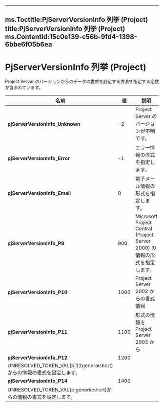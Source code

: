 

---
ms.Toctitle:PjServerVersionInfo 列挙 (Project)
title:PjServerVersionInfo 列挙 (Project)
ms.ContentId:15c0e139-c56b-9fd4-1398-6bbe6f05b6ea
---
# PjServerVersionInfo 列挙 (Project)




Project Server のバージョンからのデータの書式を設定する方法を指定する定数が含まれています。

|**名前**|**値**|**説明**|
|---|---|---|
|**pjServerVersionInfo_Unknown**|-2|Project Server のバージョンが不明です。|
|**pjServerVersionInfo_Error**|-1|エラー情報の形式を指定します。|
|**pjServerVersionInfo_Email**|0|電子メール情報の形式を指定します。|
|**pjServerVersionInfo_P9**|900|Microsoft Project Central (Project Server 2000) の情報の形式を指定します。|
|**pjServerVersionInfo_P10**|1000|Project Server 2002 からの書式情報|
|**pjServerVersionInfo_P11**|1100|形式の情報を Project Server 2003 から|
|**pjServerVersionInfo_P12**|1200|
                    UNRESOLVED_TOKEN_VAL(pj12generalshort)からの情報の書式を設定します。|
|**pjServerVersionInfo_P14**|1400|
                    UNRESOLVED_TOKEN_VAL(pjgenericshort)からの情報の書式を設定します。|




